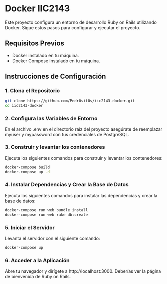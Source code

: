 # Docker IIC2143

Este proyecto configura un entorno de desarrollo Ruby on Rails utilizando Docker. Sigue estos pasos para configurar y ejecutar el proyecto.

## Requisitos Previos

- Docker instalado en tu máquina.
- Docker Compose instalado en tu máquina.

## Instrucciones de Configuración

### 1. Clona el Repositorio

```sh
git clone https://github.com/Pedr0sit0s/iic2143-docker.git
cd iic2143-docker
```

### 2. Configura las Variables de Entorno

En el archivo .env en el directorio raíz del proyecto asegúrate de reemplazar myuser y mypassword con tus credenciales de PostgreSQL.

### 3. Construir y levantar los contenedores

Ejecuta los siguientes comandos para construir y levantar los contenedores:

```sh
docker-compose build
docker-compose up -d
```

### 4. Instalar Dependencias y Crear la Base de Datos

Ejecuta los siguientes comandos para instalar las dependencias y crear la base de datos:


```sh
docker-compose run web bundle install
docker-compose run web rake db:create
```

### 5. Iniciar el Servidor

Levanta el servidor con el siguiente comando:

```sh
docker-compose up
```

### 6. Acceder a la Aplicación
Abre tu navegador y dirígete a http://localhost:3000. Deberías ver la página de bienvenida de Ruby on Rails.

